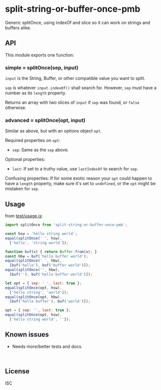 ﻿
<!--#echo json="package.json" key="name" underline="=" -->
split-string-or-buffer-once-pmb
===============================
<!--/#echo -->

<!--#echo json="package.json" key="description" -->
Generic splitOnce, using indexOf and slice so it can work on strings and
buffers alike.
<!--/#echo -->



API
---

This module exports one function:

### simple = splitOnce(sep, input)

`input` is the String, Buffer, or other compatible value you want to split.

`sep` is whatever `input.indexOf()` shall search for.
However, `sep` must have a number as its `length` property.

Returns an array with two slices of `input` if `sep` was found,
or `false` otherwise.



### advanced = splitOnce(opt, input)

Similar as above, but with an options object `opt`.

Required properties on `opt`:
* `sep`: Same as the `sep` above.

Optional properties:
* `last`: If set to a truthy value, use `lastIndexOf` to search for `sep`.

Confusing properties: If for some exotic reason your `opt` could
happen to have a `length` property, make sure it's set to `undefined`,
or the `opt` might be mistaken for `sep`.



Usage
-----

from [test/usage.js](test/usage.js):

<!--#include file="test/usage.mjs" transform="mjsUsageDemo1802" -->
<!--#verbatim lncnt="24" -->
```javascript
import splitOnce from 'split-string-or-buffer-once-pmb';

const hsw = 'hello string world';
equal(splitOnce(' ', hsw),
  ['hello', 'string world']);

function buf(x) { return Buffer.from(x); }
const hbw = buf('hello buffer world');
equal(splitOnce(' ', hbw),
  [buf('hello'), buf('buffer world')]);
equal(splitOnce('', hbw),
  [buf(''), buf('hello buffer world')]);

let opt = { sep: ' ', last: true };
equal(splitOnce(opt, hsw),
  ['hello string', 'world']);
equal(splitOnce(opt, hbw),
  [buf('hello buffer'), buf('world')]);

opt = { sep: '', last: true };
equal(splitOnce(opt, hsw),
  ['hello string world', '']);
```
<!--/include-->




<!--#toc stop="scan" -->



Known issues
------------

* Needs more/better tests and docs.




&nbsp;


License
-------
<!--#echo json="package.json" key=".license" -->
ISC
<!--/#echo -->

